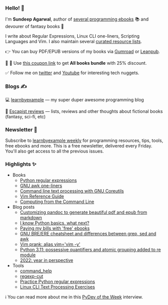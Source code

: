 ### Hello! 👋

I'm **Sundeep Agarwal**, author of [several programming ebooks](https://learnbyexample.github.io/books/) 📚 and devourer of fantasy books 🧙

I write about Regular Expressions, Linux CLI one-liners, Scripting Languages and Vim. I also maintain several [curated resource lists](https://github.com/learnbyexample/scripting_course#curated-resources).

👉 You can buy PDF/EPUB versions of my books via [Gumroad](https://learnbyexample.gumroad.com/) or [Leanpub](https://leanpub.com/u/learnbyexample).

:loudspeaker: :loudspeaker: Use [this coupon link](https://learnbyexample.gumroad.com/l/all-books/HappyPrice) to get **All books bundle** with 25% discount.

:white_check_mark: Follow me on [twitter](https://twitter.com/learn_byexample) and [Youtube](https://www.youtube.com/c/learnbyexample42) for interesting tech nuggets.

### Blogs ✍️

💻 [learnbyexample](https://learnbyexample.github.io/) — my super duper awesome programming blog

📖 [Escapist reviews](https://learnbyexample.github.io/escapist-reviews/) — lists, reviews and other thoughts about fictional books (fantasy, sci-fi, etc)

### Newsletter 📧

Subscribe to [learnbyexample weekly](https://learnbyexample.gumroad.com/l/learnbyexample-weekly) for programming resources, tips, tools, free ebooks and more. This is a free newsletter, delivered every Friday. You'll also get access to all the previous issues.

### Highlights ✨

* Books
    * [Python regular expressions](https://github.com/learnbyexample/py_regular_expressions)
    * [GNU awk one-liners](https://github.com/learnbyexample/learn_gnuawk)
    * [Command line text processing with GNU Coreutils](https://github.com/learnbyexample/cli_text_processing_coreutils)
    * [Vim Reference Guide](https://github.com/learnbyexample/vim_reference)
    * [Computing from the Command Line](https://github.com/learnbyexample/cli-computing)
* Blog posts
    * [Customizing pandoc to generate beautiful pdf and epub from markdown](https://learnbyexample.github.io/customizing-pandoc/)
    * [I know Python basics, what next?](https://learnbyexample.github.io/python-intermediate/)
    * [Paying my bills with 'free' ebooks](https://learnbyexample.github.io/my-book-writing-experience/)
    * [GNU BRE/ERE cheatsheet and differences between grep, sed and awk](https://learnbyexample.github.io/gnu-bre-ere-cheatsheet/)
    * [Vim prank: alias vim='vim -y'](https://learnbyexample.github.io/mini/vim-prank/)
    * [Python 3.11: possessive quantifiers and atomic grouping added to re module](https://learnbyexample.github.io/python-regex-possessive-quantifier/)
    * [2022: year in perspective](https://learnbyexample.github.io/2022-year-in-perspective/)
* Tools
    * [command_help](https://github.com/learnbyexample/command_help)
    * [regexp-cut](https://github.com/learnbyexample/regexp-cut)
    * [Practice Python regular expressions](https://github.com/learnbyexample/py_regular_expressions/tree/master/interactive_exercises)
    * [Linux CLI Text Processing Exercises](https://github.com/learnbyexample/TUI-apps/tree/main/CLI-Exercises)

ℹ️ You can read more about me in this [PyDev of the Week](https://www.blog.pythonlibrary.org/2022/01/31/pydev-of-the-week-sundeep-agarwal/) interview.
